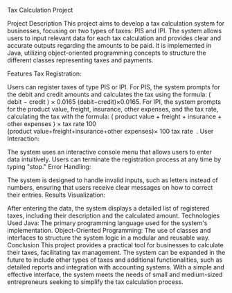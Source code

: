 Tax Calculation Project

Project Description
This project aims to develop a tax calculation system for businesses, focusing on two types of taxes: PIS and IPI. The system allows users to input relevant data for each tax calculation and provides clear and accurate outputs regarding the amounts to be paid. It is implemented in Java, utilizing object-oriented programming concepts to structure the different classes representing taxes and payments.

Features
Tax Registration:

Users can register taxes of type PIS or IPI.
For PIS, the system prompts for the debit and credit amounts and calculates the tax using the formula: 
(
debit
−
credit
)
×
0.0165
(debit−credit)×0.0165.
For IPI, the system prompts for the product value, freight, insurance, other expenses, and the tax rate, calculating the tax with the formula: 
(
product value
+
freight
+
insurance
+
other expenses
)
×
tax rate
100
(product value+freight+insurance+other expenses)× 
100
tax rate
​
 .
User Interaction:

The system uses an interactive console menu that allows users to enter data intuitively.
Users can terminate the registration process at any time by typing "stop."
Error Handling:

The system is designed to handle invalid inputs, such as letters instead of numbers, ensuring that users receive clear messages on how to correct their entries.
Results Visualization:

After entering the data, the system displays a detailed list of registered taxes, including their description and the calculated amount.
Technologies Used
Java: The primary programming language used for the system's implementation.
Object-Oriented Programming: The use of classes and interfaces to structure the system logic in a modular and reusable way.
Conclusion
This project provides a practical tool for businesses to calculate their taxes, facilitating tax management. The system can be expanded in the future to include other types of taxes and additional functionalities, such as detailed reports and integration with accounting systems. With a simple and effective interface, the system meets the needs of small and medium-sized entrepreneurs seeking to simplify the tax calculation process.

